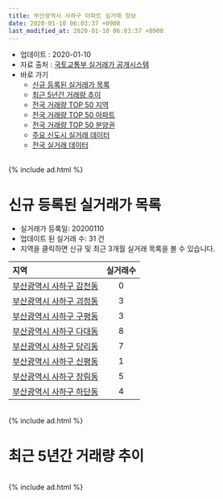 ```yaml
---
title: 부산광역시 사하구 아파트 실거래 정보
date: 2020-01-10 06:03:37 +0900
last_modified_at: 2020-01-10 06:03:37 +0900
---
```


* 업데이트 : 2020-01-10
* 자료 출처 : [국토교통부 실거래가 공개시스템](http://rt.molit.go.kr)
* 바로 가기
    * [신규 등록된 실거래가 목록](#신규-등록된-실거래가-목록)
    * [최근 5년간 거래량 추이](#최근-5년간-거래량-추이)
    * [전국 거래량 TOP 50 지역](https://inasie.github.io/apt-trade-info/최근-3개월-전국에서-가장-거래가-많이-발생한-지역)
    * [전국 거래량 TOP 50 아파트](https://inasie.github.io/apt-trade-info/최근-3개월-전국에서-가장-거래가-많이-발생한-아파트)
    * [전국 거래량 TOP 50 분양권](https://inasie.github.io/apt-trade-info/최근-3개월-전국에서-가장-거래가-많이-발생한-분양권)
    * [주요 신도시 실거래 데이터](https://inasie.github.io/apt-trade-info/주요-신도시)
    * [전국 실거래 데이터](https://inasie.github.io/apt-trade-info/전국)

<br>
{% include ad.html %}
<br>

# 신규 등록된 실거래가 목록
* 실거래가 등록일: 20200110
* 업데이트 된 실거래 수: 31 건
* 지역을 클릭하면 신규 및 최근 3개월 실거래 목록을 볼 수 있습니다.


|지역|실거래수|
|:---|:---:|
|[부산광역시 사하구 감천동](https://inasie.github.io/apt-trade-info/부산광역시-사하구-감천동)|0|
|[부산광역시 사하구 괴정동](https://inasie.github.io/apt-trade-info/부산광역시-사하구-괴정동)|3|
|[부산광역시 사하구 구평동](https://inasie.github.io/apt-trade-info/부산광역시-사하구-구평동)|3|
|[부산광역시 사하구 다대동](https://inasie.github.io/apt-trade-info/부산광역시-사하구-다대동)|8|
|[부산광역시 사하구 당리동](https://inasie.github.io/apt-trade-info/부산광역시-사하구-당리동)|7|
|[부산광역시 사하구 신평동](https://inasie.github.io/apt-trade-info/부산광역시-사하구-신평동)|1|
|[부산광역시 사하구 장림동](https://inasie.github.io/apt-trade-info/부산광역시-사하구-장림동)|5|
|[부산광역시 사하구 하단동](https://inasie.github.io/apt-trade-info/부산광역시-사하구-하단동)|4|


<br>
{% include ad.html %}
<br>

# 최근 5년간 거래량 추이


<div style="width:100%;">
    <canvas id="deal_progress" height="200"></canvas>
</div>

<script>
new Chart(document.getElementById("deal_progress"), {
    type: 'line',
    data: {
        labels: ['201501','201502','201503','201504','201505','201506','201507','201508','201509','201510','201511','201512','201601','201602','201603','201604','201605','201606','201607','201608','201609','201610','201611','201612','201701','201702','201703','201704','201705','201706','201707','201708','201709','201710','201711','201712','201801','201802','201803','201804','201805','201806','201807','201808','201809','201810','201811','201812','201901','201902','201903','201904','201905','201906','201907','201908','201909','201910','201911','201912','202001'],
        datasets: [{
            label: '매매',
            pointRadius: 1,
            data: [417, 382, 663, 559, 517, 522, 466, 469, 457, 615, 443, 368, 295, 374, 479, 465, 348, 435, 424, 419, 544, 720, 503, 389, 260, 387, 403, 381, 377, 407, 367, 328, 278, 258, 296, 217, 303, 298, 365, 278, 289, 229, 191, 218, 208, 283, 218, 196, 217, 255, 240, 245, 228, 201, 221, 209, 215, 331, 484, 383, 21],
            borderColor: "rgba(255, 201, 14, 1)",
            backgroundColor: "rgba(255, 201, 14, 0.5)",
            fill: false,
            lineTension: 0
        },{
            label: '전월세',
            pointRadius: 1,
            data: [259, 222, 266, 281, 225, 212, 202, 181, 188, 224, 171, 176, 174, 177, 229, 222, 170, 184, 163, 180, 198, 279, 237, 259, 211, 280, 282, 274, 285, 291, 237, 207, 203, 200, 198, 209, 221, 242, 286, 248, 238, 223, 180, 171, 159, 242, 171, 170, 233, 266, 263, 213, 243, 224, 235, 224, 181, 206, 193, 124, 11],
            borderColor: "rgba(0, 141, 185, 1)",
            backgroundColor: "rgba(0, 141, 185, 0.5)",
            fill: false,
            lineTension: 0
        }
        ]
    },
    options: {
        responsive: true,
        title: {
            display: false
        },
        tooltips: {
            mode: 'index',
            intersect: false
        },
        hover: {
            mode: 'nearest',
            intersect: true
        },
        scales: {
            xAxes: [{
                display: true,
                scaleLabel: {
                    display: true,
                    labelString: '년/월'
                }
            }],
            yAxes: [{
                display: true,
                ticks: {
                    suggestedMin: 0,
                },
                scaleLabel: {
                    display: true,
                    labelString: '실거래 수'
                }
            }]
        }
    }
});

</script>


<br>
{% include ad.html %}
<br>

